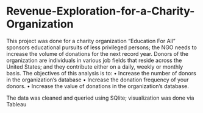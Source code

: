 # Revenue-Exploration-for-a-Charity-Organization
This project was done for a charity organization “Education For All” sponsors educational pursuits of less privileged persons; the NGO needs to increase the volume of donations for the next record year. Donors of the organization are individuals in various job fields that reside across the United States; and they contribute either on a daily, weekly or monthly basis. 
The objectives of this analysis is to: 
•	Increase the number of donors in the organization’s database 
• Increase the donation frequency of your donors. 
•	Increase the value of donations in the organization’s database. 

The data was cleaned and queried using SQlite; visualization was done via Tableau
